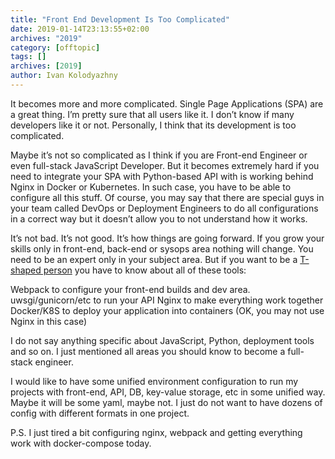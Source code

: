 ```yaml
---
title: "Front End Development Is Too Complicated"
date: 2019-01-14T23:13:55+02:00
archives: "2019"
category: [offtopic]
tags: []
archives: [2019]
author: Ivan Kolodyazhny
---
```




It becomes more and more complicated. Single Page Applications (SPA) are a great thing. I’m pretty sure that all users like it. I don’t know if many developers like it or not. Personally, I think that its development is too complicated.

Maybe it’s not so complicated as I think if you are Front-end Engineer or even full-stack JavaScript Developer. But it becomes extremely hard if you need to integrate your SPA with Python-based API with is working behind Nginx in Docker or Kubernetes. In such case, you have to be able to configure all this stuff. Of course, you may say that there are special guys in your team called DevOps or Deployment Engineers to do all configurations in a correct way but it doesn’t allow you to not understand how it works.

It’s not bad. It’s not good. It’s how things are going forward. If you grow your skills only in front-end, back-end or sysops area nothing will change. You need to be an expert only in your subject area. But if you want to be a [T-shaped person](https://en.wikipedia.org/wiki/T-shaped_skills) you have to know about all of these tools:

Webpack to configure your front-end builds and dev area.
uwsgi/gunicorn/etc to run your API
Nginx to make everything work together
Docker/K8S to deploy your application into containers (OK, you may not use Nginx in this case)

I do not say anything specific about JavaScript, Python, deployment tools and so on. I just mentioned all areas you should know to become a full-stack engineer.

I would like to have some unified environment configuration to run my projects with front-end, API, DB, key-value storage, etc in some unified way. Maybe it will be some yaml, maybe not. I just do not want to have dozens of config with different formats in one project.


P.S. I just tired a bit configuring nginx, webpack and getting everything work with docker-compose today.
